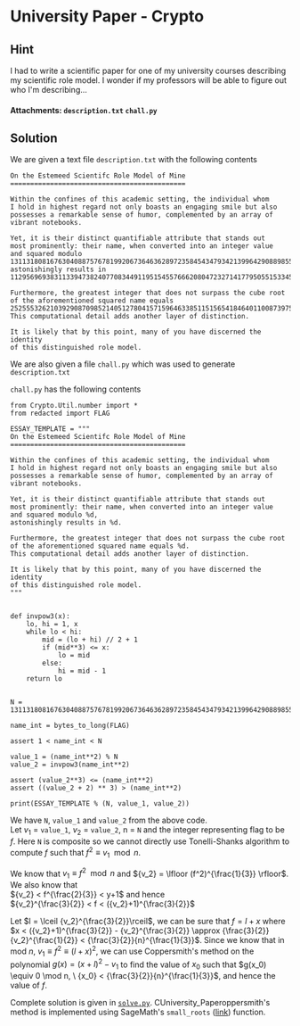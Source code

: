 # University Paper - Crypto

## Hint

I had to write a scientific paper for one of my university courses describing my scientific role model. I wonder if my professors will be able to figure out who I'm describing...

#### Attachments: `description.txt` `chall.py`

## Solution

We are given a text file `description.txt` with the following contents

```
On the Estemeed Scientifc Role Model of Mine
============================================

Within the confines of this academic setting, the individual whom
I hold in highest regard not only boasts an engaging smile but also
possesses a remarkable sense of humor, complemented by an array of
vibrant notebooks.

Yet, it is their distinct quantifiable attribute that stands out
most prominently: their name, when converted into an integer value
and squared modulo 13113180816763040887576781992067364636289723584543479342139964290889855987378109190372819034517913477911738026253141916115785049387269347257060732629562571,
astonishingly results in 11295696938311339473824077083449119515455766620804723271417795055153345707595152245303924808555919718654126902417279389829240793581636850443514989727075129.

Furthermore, the greatest integer that does not surpass the cube root
of the aforementioned squared name equals 25255532621039290870985214051278041571596463385115156541846401100873975663406085683775323107488.
This computational detail adds another layer of distinction.

It is likely that by this point, many of you have discerned the identity
of this distinguished role model.
```

We are also given a file `chall.py` which was used to generate `description.txt`

`chall.py` has the following contents

```python3
from Crypto.Util.number import *
from redacted import FLAG

ESSAY_TEMPLATE = """
On the Estemeed Scientifc Role Model of Mine
============================================

Within the confines of this academic setting, the individual whom
I hold in highest regard not only boasts an engaging smile but also
possesses a remarkable sense of humor, complemented by an array of
vibrant notebooks.

Yet, it is their distinct quantifiable attribute that stands out
most prominently: their name, when converted into an integer value
and squared modulo %d,
astonishingly results in %d.

Furthermore, the greatest integer that does not surpass the cube root
of the aforementioned squared name equals %d.
This computational detail adds another layer of distinction.

It is likely that by this point, many of you have discerned the identity
of this distinguished role model.
"""


def invpow3(x):
    lo, hi = 1, x
    while lo < hi:
        mid = (lo + hi) // 2 + 1
        if (mid**3) <= x:
            lo = mid
        else:
            hi = mid - 1
    return lo


N = 13113180816763040887576781992067364636289723584543479342139964290889855987378109190372819034517913477911738026253141916115785049387269347257060732629562571

name_int = bytes_to_long(FLAG)

assert 1 < name_int < N

value_1 = (name_int**2) % N
value_2 = invpow3(name_int**2)

assert (value_2**3) <= (name_int**2)
assert ((value_2 + 2) ** 3) > (name_int**2)

print(ESSAY_TEMPLATE % (N, value_1, value_2))
```

We have 
`N`, `value_1` and `value_2` from the above code.<br>
Let $v_1$ = `value_1`, ${v_2}$ = `value_2`, n = `N` and the integer representing flag to be $f$. Here `N` is composite so we cannot directly use Tonelli-Shanks algorithm to compute $f$ such that $f^2 \equiv {v_1} \mod n$.<br>

We know that $v_1 \equiv f^2\mod n$ and ${v_2} = \lfloor  (f^2)^{\frac{1}{3}} \rfloor$. 
We also know that<br>
${v_2} < f^{\frac{2}{3}} < y+1$ and hence <br>
${v_2}^{\frac{3}{2}} < f < ({v_2}+1)^{\frac{3}{2}}$<br>

Let $l = \lceil {v_2}^{\frac{3}{2}}\rceil$, we can be sure that $f = l+x$ where $x < ({v_2}+1)^{\frac{3}{2}} - {v_2}^{\frac{3}{2}} \approx {\frac{3}{2}}{v_2}^{\frac{1}{2}} < {\frac{3}{2}}{n}^{\frac{1}{3}}$. 
Since we know that in mod $n$,
${v_1} \equiv f^2 \equiv (l+x)^2$, we can use Coppersmith's method on the polynomial $g(x) = (x+l)^2 - {v_1}$ to find the value of $x_0$ such that $g(x_0) \equiv 0 \mod n, \ {x_0} < {\frac{3}{2}}{n}^{\frac{1}{3}}$, and hence the value of $f$. <br>

Complete solution is given in [`solve.py`](./solve.py). CUniversity_Paperoppersmith's method is implemented using SageMath's `small_roots` ([link](https://doc.sagemath.org/html/en/reference/polynomial_rings/sage/rings/polynomial/polynomial_modn_dense_ntl.html#sage.rings.polynomial.polynomial_modn_dense_ntl.small_roots)) function.
